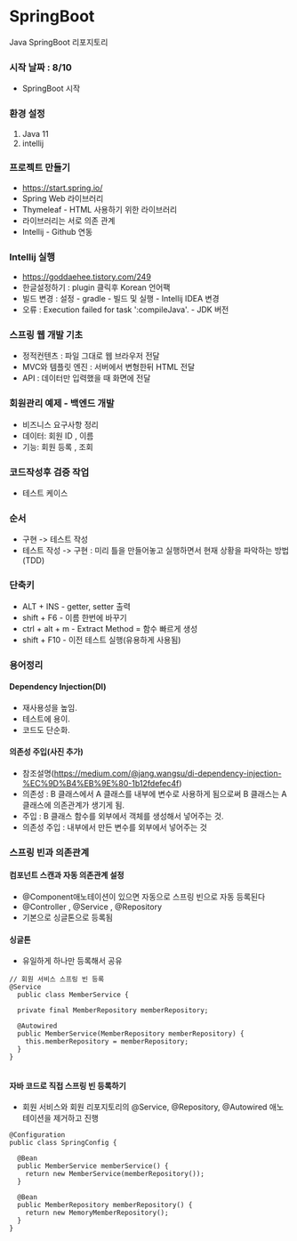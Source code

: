 # SpringBoot
Java SpringBoot 리포지토리


### 시작 날짜 : 8/10
- SpringBoot 시작

### 환경 설정
1. Java 11
2. intellij

### 프로젝트 만들기
- https://start.spring.io/
- Spring Web 라이브러리
- Thymeleaf - HTML 사용하기 위한 라이브러리
- 라이브러리는 서로 의존 관계
- Intellij - Github 연동

### Intellij 실행
- https://goddaehee.tistory.com/249
- 한글설정하기 : plugin 클릭후 Korean 언어팩 
- 빌드 변경 : 설정 - gradle - 빌드 및 실행 - Intellij IDEA 변경
- 오류 : Execution failed for task ':compileJava'. - JDK 버전 

### 스프링 웹 개발 기초
- 정적컨텐츠 : 파일 그대로 웹 브라우저 전달
- MVC와 템플릿 엔진 : 서버에서 변형한뒤 HTML 전달
- API : 데이터만 입력했을 때 화면에 전달

### 회원관리 예제 - 백엔드 개발
- 비즈니스 요구사항 정리
- 데이터: 회원 ID , 이름
- 기능: 회원 등록 , 조회

### 코드작성후 검증 작업
- 테스트 케이스 


### 순서
- 구현 -> 테스트 작성 
- 테스트 작성 -> 구현 : 미리 틀을 만들어놓고 실행하면서 현재 상황을 파악하는 방법(TDD)



### 단축키
- ALT + INS - getter, setter 출력
- shift + F6 - 이름 한번에 바꾸기
- ctrl + alt + m - Extract Method = 함수 빠르게 생성
- shift + F10 - 이전 테스트 실행(유용하게 사용됨)


### 용어정리
#### Dependency Injection(DI)
- 재사용성을 높임.
- 테스트에 용이.
- 코드도 단순화.

#### 의존성 주입(사진 추가)
- 참조설명(https://medium.com/@jang.wangsu/di-dependency-injection-%EC%9D%B4%EB%9E%80-1b12fdefec4f)
- 의존성 : B 클래스에서 A 클래스를 내부에 변수로 사용하게 됨으로써 B 클래스는 A 클래스에 의존관계가 생기게 됨.
- 주입 : B 클래스 함수를 외부에서 객체를 생성해서 넣어주는 것.
- 의존성 주입 : 내부에서 만든 변수를 외부에서 넣어주는 것


### 스프링 빈과 의존관계

#### 컴포넌트 스캔과 자동 의존관계 설정
- @Component애노테이션이 있으면 자동으로 스프링 빈으로 자동 등록된다
- @Controller , @Service , @Repository
- 기본으로 싱글톤으로 등록됨


#### 싱글톤
- 유일하게 하나만 등록해서 공유


```
// 회원 서비스 스프링 빈 등록
@Service
  public class MemberService {
  
  private final MemberRepository memberRepository;
  
  @Autowired
  public MemberService(MemberRepository memberRepository) {
    this.memberRepository = memberRepository;
  }
}


```

#### 자바 코드로 직접 스프링 빈 등록하기
- 회원 서비스와 회원 리포지토리의 @Service, @Repository, @Autowired 애노테이션을 제거하고 진행

```
@Configuration
public class SpringConfig {

  @Bean
  public MemberService memberService() {
    return new MemberService(memberRepository());
  }
  
  @Bean
  public MemberRepository memberRepository() {
    return new MemoryMemberRepository();
  }
}
```







